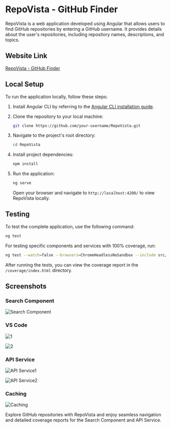 # RepoVista - GitHub Finder

RepoVista is a web application developed using Angular that allows users to find GitHub repositories by entering a GitHub username. It provides details about the user's repositories, including repository names, descriptions, and topics.

## Website Link

[RepoVista - GitHub Finder](https://fyle-internship-challenge-23-by-abhay.vercel.app/)

## Local Setup

To run the application locally, follow these steps:

1. Install Angular CLI by referring to the [Angular CLI installation guide](https://angular.io/guide/setup-local).

2. Clone the repository to your local machine:

   ```bash
   git clone https://github.com/your-username/RepoVista.git
   ```

3. Navigate to the project's root directory:

   ```bash
   cd RepoVista
   ```

4. Install project dependencies:

   ```bash
   npm install
   ```

5. Run the application:

   ```bash
   ng serve
   ```

   Open your browser and navigate to `http://localhost:4200/` to view RepoVista locally.

## Testing

To test the complete application, use the following command:

```bash
ng test
```

For testing specific components and services with 100% coverage, run:

```bash
ng test --watch=false --browsers=ChromeHeadlessNoSandbox --include src/app/services/api.service.spec.ts --include src/app/search/components/search-component.component.spec.ts --code-coverage
```

After running the tests, you can view the coverage report in the `/coverage/index.html` directory.

## Screenshots

### Search Component

![Search Component](https://github.com/CallmeAbhy/Dashboard_Flask_X/assets/99988396/ee91cc34-6daf-44a0-809c-30c0fc12a950)

### VS Code 

![1](https://github.com/CallmeAbhy/Dashboard_Flask_X/assets/99988396/cd6e8503-b91b-42de-a7e3-de96311c68bb)

![2](https://github.com/CallmeAbhy/Dashboard_Flask_X/assets/99988396/09801dd4-7ae8-4409-9741-345bfa62138a )

### API Service

![API Service1](https://github.com/CallmeAbhy/Dashboard_Flask_X/assets/99988396/0c902bd0-93eb-4ba5-9e89-beb0a3647436)

![API Service2](https://github.com/CallmeAbhy/Dashboard_Flask_X/assets/99988396/2e452278-3059-456c-aba0-2e0048a865fa )

### Caching

![Caching](https://github.com/CallmeAbhy/Dashboard_Flask_X/assets/99988396/56fd6b5c-0ab6-48d1-bb80-5f2f3f118196)

Explore GitHub repositories with RepoVista and enjoy seamless navigation and detailed coverage reports for the Search Component and API Service.
